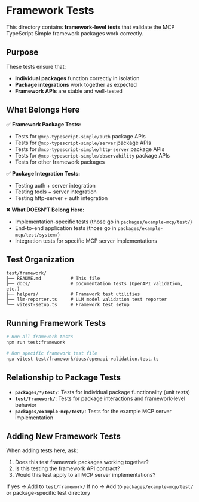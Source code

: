 # Framework Tests

This directory contains **framework-level tests** that validate the MCP TypeScript Simple framework packages work correctly.

## Purpose

These tests ensure that:
- **Individual packages** function correctly in isolation
- **Package integrations** work together as expected
- **Framework APIs** are stable and well-tested

## What Belongs Here

✅ **Framework Package Tests:**
- Tests for `@mcp-typescript-simple/auth` package APIs
- Tests for `@mcp-typescript-simple/server` package APIs
- Tests for `@mcp-typescript-simple/http-server` package APIs
- Tests for `@mcp-typescript-simple/observability` package APIs
- Tests for other framework packages

✅ **Package Integration Tests:**
- Testing auth + server integration
- Testing tools + server integration
- Testing http-server + auth integration

❌ **What DOESN'T Belong Here:**
- Implementation-specific tests (those go in `packages/example-mcp/test/`)
- End-to-end application tests (those go in `packages/example-mcp/test/system/`)
- Integration tests for specific MCP server implementations

## Test Organization

```
test/framework/
├── README.md           # This file
├── docs/               # Documentation tests (OpenAPI validation, etc.)
├── helpers/            # Framework test utilities
├── llm-reporter.ts     # LLM model validation test reporter
└── vitest-setup.ts     # Framework test setup
```

## Running Framework Tests

```bash
# Run all framework tests
npm run test:framework

# Run specific framework test file
npx vitest test/framework/docs/openapi-validation.test.ts
```

## Relationship to Package Tests

- **`packages/*/test/`**: Tests for individual package functionality (unit tests)
- **`test/framework/`**: Tests for package interactions and framework-level behavior
- **`packages/example-mcp/test/`**: Tests for the example MCP server implementation

## Adding New Framework Tests

When adding tests here, ask:
1. Does this test framework packages working together?
2. Is this testing the framework API contract?
3. Would this test apply to all MCP server implementations?

If yes → Add to `test/framework/`
If no → Add to `packages/example-mcp/test/` or package-specific test directory
